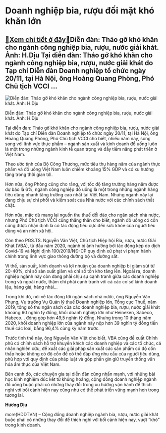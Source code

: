 Doanh nghiệp bia, rượu đối mặt khó khăn lớn
===========================================

[:gift:Xem chi tiết ở đây:gift:](https://hddtvn.com/doanh-nghiep-bia-ruou-doi-mat-kho-khan-lon/)Diễn đàn: Tháo gỡ khó khăn cho ngành công nghiệp bia, rượu, nước giải khát. Ảnh: H.Dịu Tại diễn đàn: Tháo gỡ khó khăn cho ngành công nghiệp bia, rượu, nước giải khát do Tạp chí Diễn đàn Doanh nghiệp tổ chức ngày 20/11, tại Hà Nội, ông Hoàng Quang Phòng, Phó Chủ tịch VCCI …
---------------------------------------------------------------------------------------------------------------------------------------------------------------------------------------------------------------------------------------------------------------------------------





![Diễn đàn: Tháo gỡ khó khăn cho ngành công nghiệp bia, rượu, nước giải khát. Ảnh: H.Dịu](https://hddtvn.com/wp-content/uploads/2021/01/126130342_218663862970128_1735257448809721503_n.jpg "Diễn đàn: Tháo gỡ khó khăn cho ngành công nghiệp bia, rượu, nước giải khát. Ảnh: H.Dịu")


Diễn đàn: Tháo gỡ khó khăn cho ngành công nghiệp bia, rượu, nước giải khát. Ảnh: H.Dịu



Tại diễn đàn: Tháo gỡ khó khăn cho ngành công nghiệp bia, rượu, nước giải khát do Tạp chí Diễn đàn Doanh nghiệp tổ chức ngày 20/11, tại Hà Nội, ông Hoàng Quang Phòng, Phó Chủ tịch VCCI cho biết, nhiều năm nay, song song với lĩnh vực thực phẩm – ngành sản xuất và kinh doanh đồ uống luôn là một trong những ngành kinh tế quan trọng và đầy tiềm năng phát triển ở Việt Nam.


Theo ước tính của Bộ Công Thương, mức tiêu thụ hàng năm của ngành thực phẩm và đồ uống Việt Nam luôn chiếm khoảng 15% GDP và có xu hướng tăng trong thời gian tới.


Hơn nữa, ông Phòng cũng cho rằng, với tốc độ tăng trưởng hàng năm được dự báo là 6%, ngành công nghiệp đồ uống là một trong những ngành hàng tiêu dùng nhanh tăng trưởng cao nhất tại Việt Nam. Nhưng ngành này lại đang chịu sự chi phối và kiểm soát của Nhà nước với các chính sách thắt chặt.


Hơn nữa, mặc dù mang lại nguồn thu thuế dồi dào cho ngân sách nhà nước, nhưng Phó Chủ tịch VCCI cũng thẳng thắn cho biết, ngành đồ uống có cồn cũng được nhận định là có tác động tiêu cực đến sức khỏe của người tiêu dùng và an ninh xã hội.


Còn theo PGS.TS. Nguyễn Văn Việt, Chủ tịch Hiệp hội Bia, rượu, nước Giải Khát (VBA), từ đầu năm 2020, ngành bị ảnh hưởng bởi tác động kép do dịch Covid-19 và Nghị định 100/2019/NĐ-CP quy định xử phạt vi phạm hành chính trong lĩnh vực giao thông đường bộ và đường sắt.


Vì thế, sản xuất, kinh doanh và lợi nhuận của doanh nghiệp bị giảm sút từ 20-40%, chỉ số sản xuất giảm và chỉ số tồn kho tăng lên. Ngoài ra, doanh nghiệp ngành này còn đang phải chịu sự cạnh tranh giữa các doanh nghiệp trong và ngoài nước, thậm chí phải cạnh tranh với cả các cơ sở kinh doanh lậu, hàng giả, hàng nhái…


Trong khi đó, nói về tác động tới ngân sách nhà nước, ông Nguyễn Văn Phụng, Vụ trưởng Vụ Quản lý thuế Doanh nghiệp lớn, Tổng cục Thuế, năm 2019, tổng số thu ngân sách của các doanh nghiệp bia, rượu, nước giải khát khoảng 60 nghìn tỷ đồng, khối doanh nghiệp lớn như Heineken, Sabeco, Habeco… đóng góp hơn 49,5 nghìn tỷ đồng. Nhưng trong 10 tháng năm 2020, khối doanh nghiệp lớn của ngành này nộp hơn 39 nghìn tỷ đồng tiền thuế các loại, bằng 96,4% cùng kỳ năm trước.


Trước tình thế này, ông Nguyễn Văn Việt cho biết, VBA cũng đề xuất Chính phủ có chính sách hỗ trợ khuyến khích các doanh nghiệp và các tổ chức, cá nhân nghiên cứu, đề xuất các giải pháp sản xuất các sản phẩm có độ cồn thấp hoặc không có độ cồn để có thể đáp ứng nhu cầu của người tiêu dùng, phù hợp với quy định của pháp luật và góp phần gìn giữ truyền thống văn hóa ẩm thực của Việt Nam.


Bên cạnh đó, các chuyên gia tại diễn đàn cũng nhấn mạnh, với những bài học kinh nghiệm đúc kết từ khủng hoảng, cộng đồng doanh nghiệp ngành đồ uống buộc phải có những thay đổi trong xu hướng vận hành để thích nghi với bối cảnh hiện nay cũng như có thể phát triển vững mạnh hơn trong tương lai.




**Hương Dịu**



more(HDDTVN) – Cộng đồng doanh nghiệp ngành bia, rượu, nước giải khát buộc phải có những thay đổi để thích nghi với bối cảnh hiện nay, vượt “khó” trong kinh doanh.

